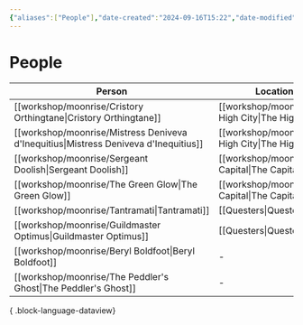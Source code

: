```yaml
---
{"aliases":["People"],"date-created":"2024-09-16T15:22","date-modified":"2024-09-16T15:26","dg-publish":true,"tags":["moonrise"],"title":"People","permalink":"/workshop/moonrise/people/","dgPassFrontmatter":true,"updated":"2024-09-16T15:26"}
---
```



# People

| Person                                                                                  | Location                                              |
| --------------------------------------------------------------------------------------- | ----------------------------------------------------- |
| [[workshop/moonrise/Cristory Orthingtane\|Cristory Orthingtane]]                     | [[workshop/moonrise/The High City\|The High City]] |
| [[workshop/moonrise/Mistress Deniveva d'Inequitius\|Mistress Deniveva d'Inequitius]] | [[workshop/moonrise/The High City\|The High City]] |
| [[workshop/moonrise/Sergeant Doolish\|Sergeant Doolish]]                             | [[workshop/moonrise/The Capital\|The Capital]]     |
| [[workshop/moonrise/The Green Glow\|The Green Glow]]                                 | [[workshop/moonrise/The Capital\|The Capital]]     |
| [[workshop/moonrise/Tantramati\|Tantramati]]                                         | [[Questers\|Questers]]                                |
| [[workshop/moonrise/Guildmaster Optimus\|Guildmaster Optimus]]                       | [[Questers\|Questers]]                                |
| [[workshop/moonrise/Beryl Boldfoot\|Beryl Boldfoot]]                                 | \-                                                    |
| [[workshop/moonrise/The Peddler's Ghost\|The Peddler's Ghost]]                       | \-                                                    |

{ .block-language-dataview}
